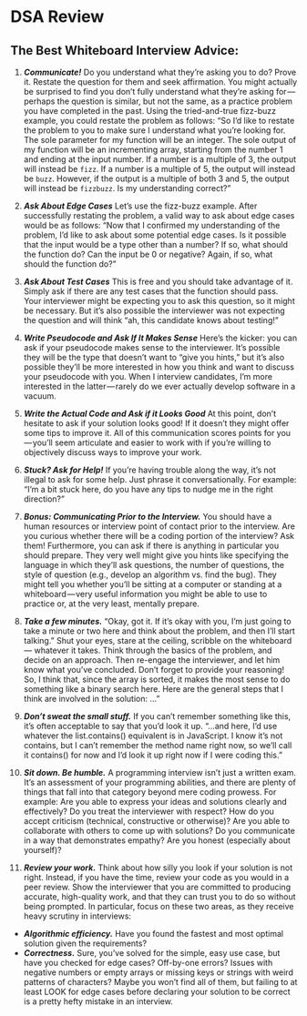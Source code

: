 # DSA Review
## The Best Whiteboard Interview Advice: 
1. ***Communicate!***
Do you understand what they’re asking you to do? Prove it. Restate the question for them and seek affirmation. You might actually be surprised to find you don’t fully understand what they’re asking for — perhaps the question is similar, but not the same, as a practice problem you have completed in the past. Using the tried-and-true fizz-buzz example, you could restate the problem as follows:
“So I’d like to restate the problem to you to make sure I understand what you’re looking for. The sole parameter for my function will be an integer. The sole output of my function will be an incrementing array, starting from the number 1 and ending at the input number.
If a number is a multiple of 3, the output will instead be `fizz`. If a number is a multiple of 5, the output will instead be `buzz`. However, if the output is a multiple of both 3 and 5, the output will instead be `fizzbuzz`. Is my understanding correct?”

2. ***Ask About Edge Cases***
Let’s use the fizz-buzz example. After successfully restating the problem, a valid way to ask about edge cases would be as follows:
“Now that I confirmed my understanding of the problem, I’d like to ask about some potential edge cases. Is it possible that the input would be a type other than a number? If so, what should the function do? Can the input be 0 or negative? Again, if so, what should the function do?”
3. ***Ask About Test Cases***
This is free and you should take advantage of it. Simply ask if there are any test cases that the function should pass. Your interviewer might be expecting you to ask this question, so it might be necessary. But it’s also possible the interviewer was not expecting the question and will think “ah, this candidate knows about testing!”

4. ***Write Pseudocode and Ask If It Makes Sense***
Here’s the kicker: you can ask if your pseudocode makes sense to the interviewer. It’s possible they will be the type that doesn’t want to “give you hints,” but it’s also possible they’ll be more interested in how you think and want to discuss your pseudocode with you. When I interview candidates, I’m more interested in the latter — rarely do we ever actually develop software in a vacuum.

5. ***Write the Actual Code and Ask if it Looks Good***
At this point, don’t hesitate to ask if your solution looks good! If it doesn’t they might offer some tips to improve it. All of this communication scores points for you — you’ll seem articulate and easier to work with if you’re willing to objectively discuss ways to improve your work.

6. ***Stuck? Ask for Help!***
If you’re having trouble along the way, it’s not illegal to ask for some help. Just phrase it conversationally. For example:
“I’m a bit stuck here, do you have any tips to nudge me in the right direction?”

7. ***Bonus: Communicating Prior to the Interview.***
You should have a human resources or interview point of contact prior to the interview. Are you curious whether there will be a coding portion of the interview? Ask them! Furthermore, you can ask if there is anything in particular you should prepare. They very well might give you hints like specifying the language in which they’ll ask questions, the number of questions, the style of question (e.g., develop an algorithm vs. find the bug). They might tell you whether you’ll be sitting at a computer or standing at a whiteboard — very useful information you might be able to use to practice or, at the very least, mentally prepare.

8. ***Take a few minutes.***
“Okay, got it. If it’s okay with you, I’m just going to take a minute or two here and think about the problem, and then I’ll start talking.”
Shut your eyes, stare at the ceiling, scribble on the whiteboard — whatever it takes. Think through the basics of the problem, and decide on an approach. Then re-engage the interviewer, and let him know what you’ve concluded. Don’t forget to provide your reasoning!
So, I think that, since the array is sorted, it makes the most sense to do something like a binary search here. Here are the general steps that I think are involved in the solution: …”

9. ***Don’t sweat the small stuff.***
If you can’t remember something like this, it’s often acceptable to say that you’d look it up.
“…and here, I’d use whatever the list.contains() equivalent is in JavaScript. I know it’s not contains, but I can’t remember the method name right now, so we’ll call it contains() for now and I’d look it up right now if I were coding this.”

10. ***Sit down. Be humble.***
A programming interview isn’t just a written exam. It’s an assessment of your programming abilities, and there are plenty of things that fall into that category beyond mere coding prowess. For example:
Are you able to express your ideas and solutions clearly and effectively?
Do you treat the interviewer with respect?
How do you accept criticism (technical, constructive or otherwise)?
Are you able to collaborate with others to come up with solutions?
Do you communicate in a way that demonstrates empathy?
Are you honest (especially about yourself)? 

11. ***Review your work.***
Think about how silly you look if your solution is not right.
Instead, if you have the time, review your code as you would in a peer review. Show the interviewer that you are committed to producing accurate, high-quality work, and that they can trust you to do so without being prompted.
In particular, focus on these two areas, as they receive heavy scrutiny in interviews:
- ***Algorithmic efficiency.*** Have you found the fastest and most optimal solution given the requirements?
- ***Correctness.*** Sure, you’ve solved for the simple, easy use case, but have you checked for edge cases? Off-by-one errors? Issues with negative numbers or empty arrays or missing keys or strings with weird patterns of characters? Maybe you won’t find all of them, but failing to at least LOOK for edge cases before declaring your solution to be correct is a pretty hefty mistake in an interview.